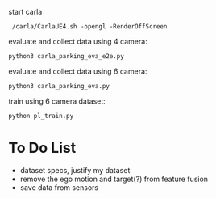 start carla
```Shell
./carla/CarlaUE4.sh -opengl -RenderOffScreen
```

evaluate and collect data using 4 camera:
```Shell
python3 carla_parking_eva_e2e.py
```
evaluate and collect data using 6 camera:
```Shell
python3 carla_parking_eva.py
```

train using 6 camera dataset:
```shell
python pl_train.py
```

# To Do List
* dataset specs, justify my dataset
* remove the ego motion and target(?) from feature fusion
* save data from sensors
